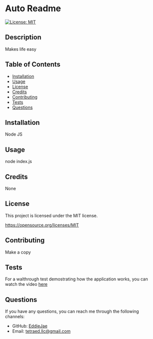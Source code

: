 # Auto Readme
 [![License: MIT](https://img.shields.io/badge/License-MIT-yellow.svg)](https://opensource.org/licenses/MIT)

  ## Description
  Makes life easy

  ## Table of Contents
  - [Installation](#installation)
  - [Usage](#usage)
  - [License](#license)
  - [Credits](#credits)
  - [Contributing](#contributing)
  - [Tests](#tests)
  - [Questions](#questions)

  ## Installation
  Node JS

  ## Usage
  node index.js

  ## Credits
  None

  ## License
  This project is licensed under the MIT license.

  https://opensource.org/licenses/MIT

  ## Contributing
  Make a copy

  ## Tests
  For a walthrough test demostrating how the application works, you can watch the video [here](https://drive.google.com/file/d/1J9QJ)


  ## Questions
  If you have any questions, you can reach me through the following channels:
  - GitHub: [EddieJae](https://github.com/EddieJae)
  - Email: tetraed.llc@gmail.com
  